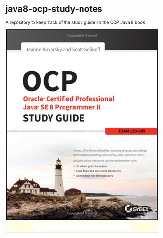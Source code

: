 # java8-ocp-study-notes
A repository to keep track of the study guide on the OCP Java 8 book

![javaBook](javaBook.png)

